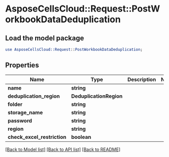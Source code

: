 # AsposeCellsCloud::Request::PostWorkbookDataDeduplication 

## Load the model package
```perl
use AsposeCellsCloud::Request::PostWorkbookDataDeduplication;
```

## Properties
Name | Type | Description | Notes
------------ | ------------- | ------------- | -------------
**name** | **string** |  |
**deduplication_region** | **DeduplicationRegion** |  |
**folder** | **string** |  |
**storage_name** | **string** |  |
**password** | **string** |  |
**region** | **string** |  |
**check_excel_restriction** | **boolean** |  |  

[[Back to Model list]](../README.md#documentation-for-requests) [[Back to API list]](../README.md#documentation-for-api-endpoints) [[Back to README]](../README.md)

